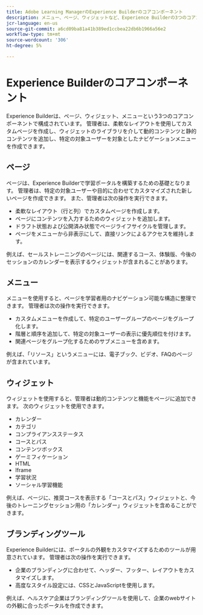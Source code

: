```yaml
---
title: Adobe Learning ManagerのExperience Builderのコアコンポーネント
description: メニュー、ページ、ウィジェットなど、Experience Builderの3つのコアコンポーネントの詳細について説明します。
jcr-language: en-us
source-git-commit: a6cd09ba81a41b389ed1ccbea22db6b1966a56e2
workflow-type: tm+mt
source-wordcount: '306'
ht-degree: 5%

---
```



# Experience Builderのコアコンポーネント

Experience Builderは、ページ、ウィジェット、メニューという3つのコアコンポーネントで構成されています。 管理者は、柔軟なレイアウトを使用してカスタムページを作成し、ウィジェットのライブラリを介して動的コンテンツと静的コンテンツを追加し、特定の対象ユーザーを対象としたナビゲーションメニューを作成できます。

## ページ

ページは、Experience Builderで学習ポータルを構築するための基礎となります。 管理者は、特定の対象ユーザーや目的に合わせてカスタマイズされた新しいページを作成できます。 また、管理者は次の操作を実行できます。

* 柔軟なレイアウト（行と列）でカスタムページを作成します。
* ページにコンテンツを入力するためのウィジェットを追加します。
* ドラフト状態および公開済み状態でページライフサイクルを管理します。
* ページをメニューから非表示にして、直接リンクによるアクセスを維持します。

例えば、セールストレーニングのページには、関連するコース、体験版、今後のセッションのカレンダーを表示するウィジェットが含まれることがあります。

## メニュー

メニューを使用すると、ページを学習者用のナビゲーション可能な構造に整理できます。 管理者は次の操作を実行できます。

* カスタムメニューを作成して、特定のユーザーグループのページをグループ化します。
* 階層と順序を追加して、特定の対象ユーザーの表示に優先順位を付けます。
* 関連ページをグループ化するためのサブメニューを含めます。

例えば、「リソース」というメニューには、電子ブック、ビデオ、FAQのページが含まれています。

## ウィジェット

ウィジェットを使用すると、管理者は動的コンテンツと機能をページに追加できます。 次のウィジェットを使用できます。

* カレンダー
* カテゴリ
* コンプライアンスステータス
* コースとパス
* コンテンツボックス
* ゲーミフィケーション
* HTML
* Iframe
* 学習状況
* ソーシャル学習機能

例えば、ページに、推奨コースを表示する「コースとパス」ウィジェットと、今後のトレーニングセッション用の「カレンダー」ウィジェットを含めることができます。

## ブランディングツール

Experience Builderには、ポータルの外観をカスタマイズするためのツールが用意されています。 管理者は次の操作を実行できます。

* 企業のブランディングに合わせて、ヘッダー、フッター、レイアウトをカスタマイズします。
* 高度なスタイル設定には、CSSとJavaScriptを使用します。

例えば、ヘルスケア企業はブランディングツールを使用して、企業のwebサイトの外観に合ったポータルを作成できます。
